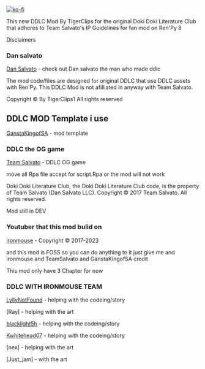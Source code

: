 [![ko-fi](https://www.ko-fi.com/img/githubbutton_sm.svg)](https://ko-fi.com/tigerclips1)

This new DDLC Mod By TigerClips for the original Doki Doki Literature Club that adheres to Team Salvato's IP Guidelines for fan mod on Ren'Py 8

Disclaimers

### Dan salvato

[Dan Salvato](https://twitter.com/dansalvato/) - check out Dan salvato the man who made ddlc

The mod code/files are designed for original DDLC  that use DDLC assets with Ren'Py. This DDLC Mod  is not afilliated in anyway with Team Salvato.

Copyright © By TigerClips1 All rights reserved

## DDLC MOD Template i use 
[GanstaKingofSA](https://github.com/GanstaKingofSA) - mod template

### DDLC the OG game ###

[Team Salvato](https://teamsalvato.itch.io/ddlc) - DDLC OG game

move all Rpa file accept for script.Rpa or the mod will not work

Doki Doki Literature Club, the Doki Doki Literature Club code, is the property of Team Salvato (Dan Salvato LLC). Copyright © 2017 Team Salvato. All rights reserved.

Mod still in DEV 

### Youtuber that this mod bulid on ###

[ironmouse](https://www.youtube.com/@IronMouseParty/videos) - Copyright © 2017-2023

and this mod is FOSS so you can do anything to it just give me and ironmouse and TeamSalvato and GanstaKingofSA credit

This mod only have 3 Chapter for now 

### DDLC WITH IRONMOUSE TEAM ###

[LyllyNotFound](https://github.com/LyllyNotFound) - helping with the codeing/story

[Ray] - helping with the art

[blacklight5h](https://github.com/blackdeath5h) - helping with the codeing/story

[Kwhitehead07](https://github.com/Kwhitehead07) - helping with the codeing/story

[nex] - helping with the art

[Just_jam] - with the art 
